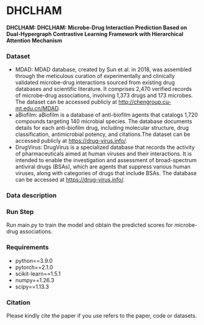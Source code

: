 # DHCLHAM
**DHCLHAM: DHCLHAM: Microbe-Drug Interaction Prediction Based on Dual-Hypergraph Contrastive Learning Framework with Hierarchical Attention Mechanism**

### Dataset ###
  * MDAD: MDAD database, created by Sun et al. in 2018, was assembled through the meticulous curation of experimentally and clinically validated microbe-drug interactions sourced from existing drug databases and scientific literature. It comprises 2,470 verified records of microbe-drug associations, involving 1,373 drugs and 173 microbes. The dataset can be accessed publicly at http://chengroup.cu-mt.edu.cn/MDAD.
  * aBiofilm: aBiofilm is a database of anti-biofilm agents that catalogs 1,720 compounds targeting 140 microbial species. The database documents details for each anti-biofilm drug, including molecular structure, drug classification, antimicrobial potency, and citations.The dataset can be accessed publicly at https://drug-virus.info/.
  * DrugVirus: DrugVirus is a specialized database that records the activity of pharmaceuticals aimed at human viruses and their interactions. It is intended to enable the investigation and assessment of broad-spectrum antiviral drugs (BSAs), which are agents that suppress various human viruses, along with categories of drugs that include BSAs. The database can be accessed at https://drug-virus.info/.

### Data description ###


### Run Step ###
  Run main.py to train the model and obtain the predicted scores for microbe-drug associations.


### Requirements ###
  - python==3.9.0
  - pytorch==2.1.0 
  - scikit-learn==1.5.1
  - numpy==1.26.3
  - scipy==1.13.3


### Citation ###
Please kindly cite the paper if you use refers to the paper, code or datasets.
